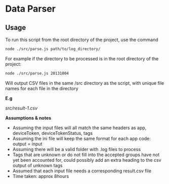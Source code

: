 # Data Parser

## Usage

To run this script from the root directory of the project, use the command

```bash
node ./src/parse.js path/to/log_directory/
```

For example if the directory to be processed is in the root directory of the project:

```bash
node ./src/parse.js 20131004
```

Will output CSV files in the same /src directory as the script, with unique file names for each file in the directory

**E.g**

*src/result-1.csv*

**Assumptions & notes**

- Assuming the input files will all match the same headers as app, deviceToken, deviceTokenStatus, tags
- Assuming the ini file will keep the same format for each app code: output = input
- Assuming there will be a valid folder with .log files to process
- Tags that are unknown or do not fill into the accepted groups have not yet been accounted for, could possibly add an extra heading to the csv output of unknown tags
- Assumed that each input file needs a corresponding result.csv file
- Time taken: approx 8hours

